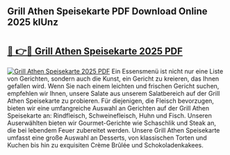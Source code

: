 ## Grill Athen Speisekarte PDF Download Online 2025 kIUnz

# <h2><a href="http://gc9cjk2.nevu.top/?p=Grill+Athen+Speisekarte">🔗 👉🔴 Grill Athen Speisekarte 2025 PDF</a></h2>

[![Grill Athen Speisekarte 2025 PDF](https://i.imgur.com/dBaPXMq.png)](http://gc9cjk2.nevu.top/?p=Grill+Athen+Speisekarte)
Ein Essensmenü ist nicht nur eine Liste von Gerichten, sondern auch die Kunst, ein Gericht zu kreieren, das Ihnen gefallen wird. Wenn Sie nach einem leichten und frischen Gericht suchen, empfehlen wir Ihnen, unsere Salate aus unserem Salatbereich auf der Grill Athen Speisekarte zu probieren. Für diejenigen, die Fleisch bevorzugen, bieten wir eine umfangreiche Auswahl an Gerichten auf der Grill Athen Speisekarte an: Rindfleisch, Schweinefleisch, Huhn und Fisch. Unseren Auserwählten bieten wir Gourmet-Gerichte wie Schaschlik und Steak an, die bei lebendem Feuer zubereitet werden. Unsere Grill Athen Speisekarte umfasst eine große Auswahl an Desserts, von klassischen Torten und Kuchen bis hin zu exquisiten Crème Brûlée und Schokoladenkakees.
